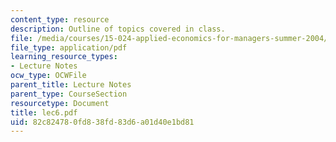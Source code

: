 ```yaml
---
content_type: resource
description: Outline of topics covered in class.
file: /media/courses/15-024-applied-economics-for-managers-summer-2004/82c824780fd838fd83d6a01d40e1bd81_lec6.pdf
file_type: application/pdf
learning_resource_types:
- Lecture Notes
ocw_type: OCWFile
parent_title: Lecture Notes
parent_type: CourseSection
resourcetype: Document
title: lec6.pdf
uid: 82c82478-0fd8-38fd-83d6-a01d40e1bd81
---
```

